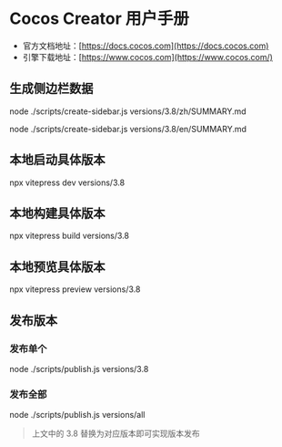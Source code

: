 
# Cocos Creator 用户手册

- 官方文档地址：[https://docs.cocos.com](https://docs.cocos.com)
- 引擎下载地址：[https://www.cocos.com](https://www.cocos.com/)

## 生成侧边栏数据

node ./scripts/create-sidebar.js versions/3.8/zh/SUMMARY.md

node ./scripts/create-sidebar.js versions/3.8/en/SUMMARY.md

## 本地启动具体版本

npx vitepress dev versions/3.8

## 本地构建具体版本

npx vitepress build versions/3.8

## 本地预览具体版本

npx vitepress preview versions/3.8

## 发布版本

### 发布单个

node ./scripts/publish.js versions/3.8

### 发布全部

node ./scripts/publish.js versions/all

>上文中的 3.8 替换为对应版本即可实现版本发布